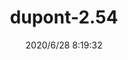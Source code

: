 ﻿---
layout: post 
title: dupont-2.54
tags: D25
categories: housing-terminal
overview: dupont-2.54
series: 
part_number: dupont-2.54
thumb_img: static/202006/373-thumb-20200628162003.jpg
image: static/202006/373-20200628162003.jpg
date: 2020/6/28 8:19:32
---



